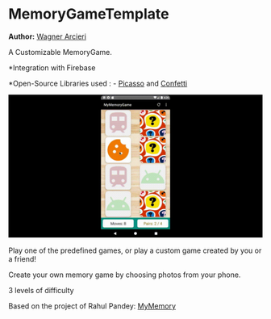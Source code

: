 # MemoryGameTemplate

**Author:** [Wagner Arcieri](https://www.linkedin.com/in/wagner-arcieri/)

A Customizable MemoryGame.

*Integration with Firebase

*Open-Source Libraries used : - [Picasso](https://github.com/square/picasso) and [Confetti](https://github.com/jinatonic/confetti)

![](https://github.com/WagnerArcieri/MemoryGameTemplate/blob/master/app/src/main/res/blob/game_gif.gif?raw=true)


Play one of the predefined games, or play a custom game created by you or a friend!

Create your own memory game by choosing photos from your phone. 

3 levels of difficulty


Based on the project of Rahul Pandey: [MyMemory](https://github.com/rpandey1234/MyMemory)


